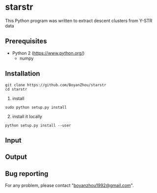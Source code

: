 # starstr
This Python program was written to extract descent clusters from Y-STR data



## Prerequisites
* Python 2 (https://www.python.org/)
  * numpy



## Installation
```
git clone https://github.com/BoyanZhou/starstr
cd starstr
```
1. install
```
sudo python setup.py install
```
2. install it locally
```
python setup.py install --user
```



## Input




## Output



## Bug reporting
For any problem, please contact "boyanzhou1992@gmail.com".
